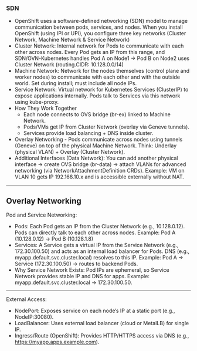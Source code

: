 ### SDN

- OpenShift uses a software-defined networking (SDN) model to manage communication between pods, services, and nodes. When you install OpenShift (using IPI or UPI), you configure three key networks (Cluster Network, Machine Network & Service Network)
- Cluster Network: Internal network for Pods to communicate with each other across nodes. Every Pod gets an IP from this range, and SDN/OVN-Kubernetes handles Pod A on Node1 → Pod B on Node2 uses Cluster Network (routing.CIDR: 10.128.0.0/14)
- Machine Network: Network for the nodes themselves (control plane and worker nodes) to communicate with each other and with the outside world. Set during install; must include all node IPs. 
- Service Network: Virtual network for Kubernetes Services (ClusterIP) to expose applications internally. Pods talk to Services via this network using kube-proxy.
- How They Work Together
  - Each node connects to OVS bridge (br-ex) linked to Machine Network.
  - Pods/VMs get IP from Cluster Network (overlay via Geneve tunnels).
  - Services provide load balancing + DNS inside cluster.
- Overlay Networking - Pods communicate across nodes using tunnels (Geneve) on top of the physical Machine Network. Think: Underlay (physical VLAN) + Overlay (Cluster Network).
- Additional Interfaces (Data Network): You can add another physical interface → create OVS bridge (br-data) → attach VLANs for advanced networking (via NetworkAttachmentDefinition CRDs). Example: VM on VLAN 10 gets IP 192.168.10.x and is accessible externally without NAT.
---
Overlay Networking
---
Pod and Service Networking: 
- Pods: Each Pod gets an IP from the Cluster Network (e.g., 10.128.0.12). Pods can directly talk to each other across nodes. Example: Pod A (10.128.0.12) → Pod B (10.128.1.8)
- Services: A Service gets a virtual IP from the Service Network (e.g., 172.30.100.50) and acts as an internal load balancer for Pods. DNS (e.g., myapp.default.svc.cluster.local) resolves to this IP. Example: Pod A → Service (172.30.100.50) → routes to backend Pods.
- Why Service Network Exists: Pod IPs are ephemeral, so Service Network provides stable IP and DNS for apps. Example: myapp.default.svc.cluster.local → 172.30.100.50.
---
External Access: 
- NodePort: Exposes service on each node’s IP at a static port (e.g., NodeIP:30080).
- LoadBalancer: Uses external load balancer (cloud or MetalLB) for single IP.
- Ingress/Route (OpenShift): Provides HTTP/HTTPS access via DNS (e.g., https://myapp.apps.example.com).
